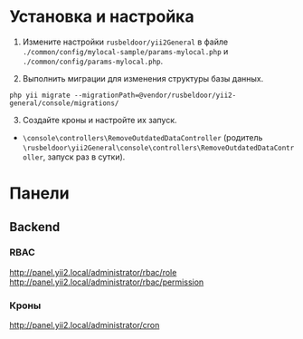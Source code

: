 # Установка и настройка

1. Измените настройки `rusbeldoor/yii2General` в файле `./common/config/mylocal-sample/params-mylocal.php` и `./common/config/params-mylocal.php`.

2. Выполнить миграции для изменения структуры базы данных.
```
php yii migrate --migrationPath=@vendor/rusbeldoor/yii2-general/console/migrations/
```

3. Создайте кроны и настройте их запуск.
- `\console\controllers\RemoveOutdatedDataController` (родитель `\rusbeldoor\yii2General\console\controllers\RemoveOutdatedDataController`, запуск раз в сутки).

# Панели
## Backend

### RBAC

http://panel.yii2.local/administrator/rbac/role  
http://panel.yii2.local/administrator/rbac/permission  

### Кроны

http://panel.yii2.local/administrator/cron 
